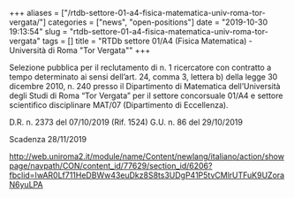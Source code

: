 +++
aliases = ["/rtdb-settore-01-a4-fisica-matematica-univ-roma-tor-vergata/"]
categories = ["news", "open-positions"]
date = "2019-10-30 19:13:54"
slug = "rtdb-settore-01-a4-fisica-matematica-univ-roma-tor-vergata"
tags = []
title = "RTDb settore 01/A4 (Fisica Matematica) - Università di Roma \"Tor Vergata\""
+++

Selezione pubblica per il reclutamento di n. 1 ricercatore con contratto
a tempo determinato ai sensi dell’art. 24, comma 3, lettera b) della
legge 30 dicembre 2010, n. 240 presso il Dipartimento di Matematica
dell’Università degli Studi di Roma “Tor Vergata” per il settore
concorsuale 01/A4 e settore scientifico disciplinare MAT/07
(Dipartimento di Eccellenza).

D.R. n. 2373 del 07/10/2019 (Rif. 1524) G.U. n. 86 del 29/10/2019

Scadenza 28/11/2019

<http://web.uniroma2.it/module/name/Content/newlang/italiano/action/showpage/navpath/CON/content_id/77629/section_id/6206?fbclid=IwAR0Lf711HeDBWw43euDkz8S8ts3UDgP41P5tvCMlrUTFuK9UZoraN6yuLPA>

